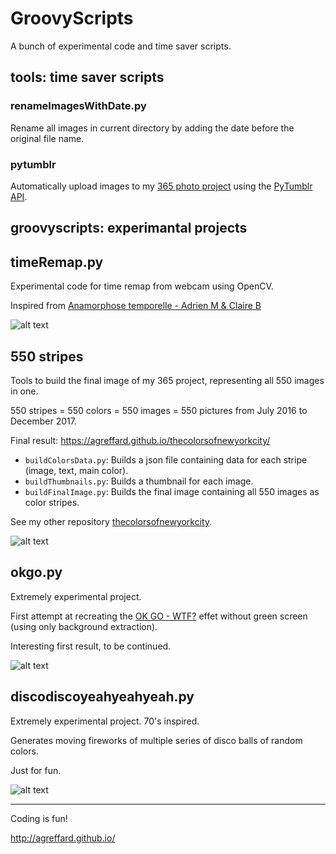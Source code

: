 # GroovyScripts
A bunch of experimental code and time saver scripts.

## tools: time saver scripts

### renameImagesWithDate.py

Rename all images in current directory by adding the date before the original file name.

### pytumblr

Automatically upload images to my [365 photo project](https://agreffard-nyc.tumblr.com/) using the [PyTumblr API](https://github.com/tumblr/pytumblr).

## groovyscripts: experimantal projects

## timeRemap.py
Experimental code for time remap from webcam using OpenCV.

Inspired from [Anamorphose temporelle - Adrien M & Claire B](https://vimeo.com/7878518)

![alt text](https://raw.githubusercontent.com/agreffard/GroovyScripts/master/adrienmclaireb.jpg)

## 550 stripes

Tools to build the final image of my 365 project, representing all 550 images in one.

550 stripes = 550 colors = 550 images = 550 pictures from July 2016 to December 2017.

Final result: https://agreffard.github.io/thecolorsofnewyorkcity/

- `buildColorsData.py`: Builds a json file containing data for each stripe (image, text, main color).
- `buildThumbnails.py`: Builds a thumbnail for each image.
- `buildFinalImage.py`: Builds the final image containing all 550 images as color stripes.

See my other repository [thecolorsofnewyorkcity](https://github.com/agreffard/thecolorsofnewyorkcity).

![alt text](https://raw.githubusercontent.com/agreffard/GroovyScripts/master/groovyscripts/550stripes/result_final.jpg)

## okgo.py

Extremely experimental project.

First attempt at recreating the [OK GO - WTF?](https://www.youtube.com/watch?v=12zJw9varYE) effet without green screen (using only background extraction).

Interesting first result, to be continued.

![alt text](https://raw.githubusercontent.com/agreffard/GroovyScripts/master/okgo.jpg)

## discodiscoyeahyeahyeah.py

Extremely experimental project. 70's inspired.

Generates moving fireworks of multiple series of disco balls of random colors.

Just for fun.

![alt text](https://raw.githubusercontent.com/agreffard/GroovyScripts/master/discoFireworks.jpg)
_____________________


Coding is fun!

http://agreffard.github.io/